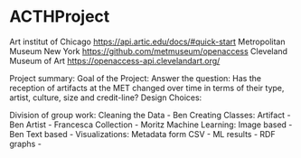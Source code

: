 # ACTHProject
Art institut of Chicago 
https://api.artic.edu/docs/#quick-start
Metropolitan Museum New York
https://github.com/metmuseum/openaccess
Cleveland Museum of Art
https://openaccess-api.clevelandart.org/

Project summary: 
  Goal of the Project: 
   Answer the question: Has the reception of artifacts at the MET changed over time in terms of their type, artist, culture, size and credit-line?
  Design Choices: 

  Division of group work: 
    Cleaning the Data - Ben
    Creating Classes: 
      Artifact - Ben
      Artist - Francesca
      Collection - Moritz
    Machine Learning: 
     Image based - Ben
     Text based - 
    Visualizations: 
      Metadata form CSV - 
      ML results - 
      RDF graphs - 
